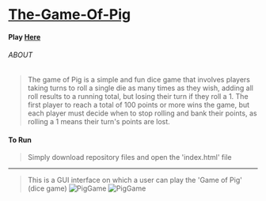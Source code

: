 # [The-Game-Of-Pig](https://uche-jordy-game-of-pig.netlify.app/)

#### Play [Here](https://uche-jordy-game-of-pig.netlify.app/)

###### ABOUT

> The game of Pig is a simple and fun dice game that involves players taking turns to roll a single die as many times as they wish, adding all roll results to a running total, but losing their turn if they roll a 1. The first player to reach a total of 100 points or more wins the game, but each player must decide when to stop rolling and bank their points, as rolling a 1 means their turn's points are lost.

#### To Run
> Simply download repository files and open the 'index.html' file
---

> This is a GUI interface on which a user can play the 'Game of Pig' (dice game) ![PigGame](Images/1.png) ![PigGame](Images/2.png)
